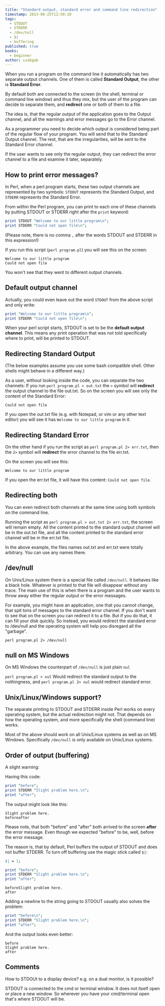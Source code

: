 ```yaml
---
title: "Standard output, standard error and command line redirection"
timestamp: 2013-06-25T12:50:10
tags:
  - STDOUT
  - STDERR
  - /dev/null
  - $|
  - buffering
published: true
books:
  - beginner
author: szabgab
---
```



When you run a program on the command line it automatically has two separate output channels.
One of them is called **Standard Output**, the other is **Standard Error**.

By default both are connected to the screen (in the shell, terminal or command line window)
and thus they mix, but the user of the program can decide to separate them,
and **redirect** one or both of them to a file.


The idea is, that the regular output of the application goes to the Output channel,
and all the warnings and error messages go to the Error channel.

As a programmer you need to decide which output is considered being part of the regular
flow of your program. You will send that to the Standard Output channel. The rest, that
are the irregularities, will be sent to the Standard Error channel.

If the user wants to see only the regular output, they can redirect the error channel to a file
and examine it later, separately.

## How to print error messages?

In Perl, when a perl program starts, these two output channels are represented by two symbols:
`STDOUT` represents the Standard Output, and `STDERR` represents the Standard Error.

From within the Perl program, you can print to each one of these channels by putting
STDOUT or STDERR right after the `print` keyword:

```perl
print STDOUT "Welcome to our little program\n";
print STDERR "Could not open file\n";
```

(Please note, there is no comma `,` after the words STDOUT and STDERR in this expression!)

If you run this script (`perl program.pl`) you will see this on the screen:

```
Welcome to our little program
Could not open file
```

You won't see that they went to different output channels.

## Default output channel

Actually, you could even leave out the word `STDOUT` from the above script
and only write:

```perl
print "Welcome to our little program\n";
print STDERR "Could not open file\n";
```

When your perl script starts, STDOUT is set to be the **default output channel**.
This means any print operation that was not told specifically where to print, will
be printed to STDOUT.

## Redirecting Standard Output

(The below examples assume you use some bash compatible shell. Other shells might behave in a different way.)

As a user, without looking inside the code, you can separate the two channels:
If you run `perl program.pl > out.txt` the `>` symbol will **redirect**
the output channel to the file out.txt. So on the screen you will see only the
content of the Standard Error:

```
Could not open file
```

If you open the out.txt file (e.g. with Notepad, or vim or any other text editor)
you will see it has `Welcome to our little program` in it.

## Redirecting Standard Error

On the other hand if you run the script as `perl program.pl 2> err.txt`,
then the `2>` symbol will **redirect** the error channel to the file err.txt.

On the screen you will see this:

```
Welcome to our little program
```

If you open the err.txt file, it will have this content: `Could not open file`.

## Redirecting both

You can even redirect both channels at the same time using both symbols on
the command line.

Running the script as `perl program.pl > out.txt 2> err.txt`, the
screen will remain empty. All the content printed to the standard output
channel will be in the out.txt file, and all the content printed
to the standard error channel will be in the err.txt file.


In the above example, the files names out.txt and err.txt were totally arbitrary.
You can use any names there.

## /dev/null

On Unix/Linux system there is a special file called `/dev/null`.
It behaves like a black hole. Whatever is printed to that file will
disappear without any trace. The main use of this is when there is a program
and the user wants to throw away either the regular output or the error messages.

For example, you might have an application, one that you cannot change,
that spit tons of messages to the standard error channel.
If you don't want to see that on the screen you can
redirect it to a file. But if you do that, it can fill your disk quickly.
So instead, you would redirect the standard error to /dev/null and the operating
system will help you disregard all the "garbage".

`perl program.pl 2> /dev/null`

## null on MS Windows

On MS Windows the counterpart of `/dev/null` is just plain `nul`

`perl program.pl > nul` Would redirect the standard output to the nothingness,
and `perl program.pl 2> nul` would redirect standard error.

## Unix/Linux/Windows support?

The separate printing to STDOUT and STDERR inside Perl works on every
operating system, but the actual redirection might not. That depends
on how the operating system, and more specifically the shell (command line)
works.

Most of the above should work on all Unix/Linux systems as well as on MS Windows.
Specifically `/dev/null` is only available on Unix/Linux systems.

<h2 id="buffering">Order of output (buffering)</h2>

A slight warning:

Having this code:

```perl
print "before";
print STDERR "Slight problem here.\n";
print "after";
```

The output might look like this:

```
Slight problem here.
beforeafter
```

Please note, that both "before" and "after" both arrived to the screen **after** the error message.
Even though we expected "before" to be, well, before the error message.

The reason is, that by default, Perl buffers the output of STDOUT and does not
buffer STDERR. To turn off buffering use the magic stick called `$|`:

```perl
$| = 1;

print "before";
print STDERR "Slight problem here.\n";
print "after";
```

```
beforeSlight problem here.
after
```

Adding a newline to the string going to STDOUT usually also solves the problem:

```perl
print "before\n";
print STDERR "Slight problem here.\n";
print "after";
```

And the output looks even better:

```
before
Slight problem here.
after
```



## Comments

How to STDOUt to a display device? e.g. on a dual monitor, is it possible?

STDOUT is connected to the cmd or terminal window. It does not itself open or place a new window. So wherever you have your cmd/terminal open that's where STDOUT will be.

